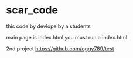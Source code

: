 # scar_code
this code by devlope by a students


main page is index.html
you must run a index.html

2nd project https://github.com/oggy789/test
